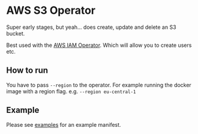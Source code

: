 # AWS S3 Operator

Super early stages, but yeah... does create, update and delete an S3 bucket.

Best used with the [AWS IAM Operator](https://github.com/redradrat/aws-iam-operator). 
Which will allow you to create users etc.

## How to run

You have to pass `--region` to the operator. For example running the docker image
with a region flag. e.g. `--region eu-central-1`

## Example

Please see [examples](./examples) for an example manifest.
